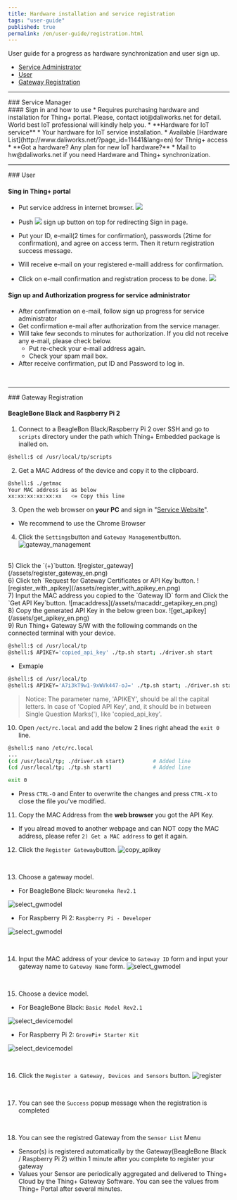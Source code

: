 ```yaml
---
title: Hardware installation and service registration
tags: "user-guide"
published: true
permalink: /en/user-guide/registration.html
---
```


User guide for a progress as hardware synchronization and user sign up. 

* [Service Administrator](#id-serviceadmin)
* [User](#id-enduser) 
* [Gateway Registration](#id-gateway) 

---
<div id='id-serviceadmin'></div>
### Service Manager
<br>
#### Sign in and how to use
  * Requires purchasing hardware and installation for Thing+ portal. Please, contact iot@daliworks.net for detail. World best IoT professional will kindly help you.
  * **Hardware for IoT service**
    * Your hardware for IoT service installation.
    * Available [Hardware List](http://www.daliworks.net/?page_id=11441&lang=en) for Thnig+ access
  * **Got a hardware? Any plan for new IoT hardware?**
    * Mail to hw@daliworks.net if you need Hardware and Thing+ synchronization.

<br>

---
<div id='id-enduser'></div>
### User
<br>

<!---
### Prerequestion for service 
  * Registor member in {serviceName}.thingplus.net 
  * Service administration approval and authorization 
-->

#### Sing in Thing+ portal 
  * Put service address in internet browser.
![](/assets/2_address.png)

  * Push ![](/assets/en_2_register.png) sign up button on top for redirecting Sign in page.
  * Put your ID, e-mail(2 times for confirmation), passwords (2time for confirmation), and agree on access term. Then it return registration success message.
  * Will receive e-mail on your registered e-maill address for confirmation.
  * Click on e-mail confirmation and registration process to be done.
![](/assets/en_2_email.png)

#### Sign up and Authorization progress for service administrator
  * After confirmation on e-mail, follow sign up progress for service administrator
  * Get confirmation e-mail after authorization from the service manager.
  * Will take few seconds to minutes for authorization. If you did not receive any e-mail, please check below.
    * Put re-check your e-mail address again.
    * Check your spam mail box.
  * After receive confirmation, put ID and Password to log in.


<br>

---
<div id='id-gateway'></div>
### Gateway Registration
<br>

#### BeagleBone Black and Raspberry Pi 2

1) Connect to a BeagleBon Black/Raspberry Pi 2 over SSH and go to `scripts` directory under the path which Thing+ Embedded package is inalled on.

```bash
@shell:$ cd /usr/local/tp/scripts
```

2) Get a MAC Address of the device and copy it to the clipboard.

```bash
@shell:$ ./getmac
Your MAC address is as below
xx:xx:xx:xx:xx:xx   <= Copy this line
```

3) Open the web browser on **your PC** and sign in "[Service Website](https://www.thingplus.net)".
- We recommend to use the Chrome Browser


4) Click the `Settings`button and `Gateway Management`button.
![gateway_management](/assets/gateway_management_en.png)

<br/>
5) Click the `(+)`button.
![register_gateway](/assets/register_gateway_en.png)

<br/>
6) Click teh `Request for Gateway Certificates or API Key`button.
![register_with_apikey](/assets/register_with_apikey_en.png)

<br/>
7) Input the MAC address you copied to the `Gateway ID` form and Click the `Get API Key`button.
![macaddress](/assets/macaddr_getapikey_en.png)

<br/>
8) Copy the generated API Key in the below green box.
![get_apikey](/assets/get_apikey_en.png)

<br/>
9) Run Thing+ Gateway S/W with the following commands on the connected terminal with your device.

```bash
@shell:$ cd /usr/local/tp
@shell:$ APIKEY='copied_api_key' ./tp.sh start; ./driver.sh start
```

- Exmaple

```bash
@shell:$ cd /usr/local/tp
@shell:$ APIKEY='A7i3kT9w1-9xWVk447-oJ=' ./tp.sh start; ./driver.sh start
```

> Notice: The parameter name, 'APIKEY', should be all the capital letters. In case of 'Copied API Key', and, it should be in between Single Question Marks('), like 'copied_api_key'.

10) Open `/ect/rc.local` and add the below 2 lines right ahead the `exit 0` line.

```bash
@shell:$ nano /etc/rc.local
...
(cd /usr/local/tp; ./driver.sh start)         # Added line
(cd /usr/local/tp; ./tp.sh start)             # Added line

exit 0
```

   - Press `CTRL-O` and Enter to overwrite the changes and press `CTRL-X` to close the file you've modified.

11) Copy the MAC Address from the **web browser** you got the API Key.

   - If you alread moved to another webpage and can NOT copy the MAC address, please refer `2) Get a MAC address` to get it again.

12) Click the `Register Gateway`button.
![copy_apikey](/assets/copy_apikey_en.png)

<br/>

13) Choose a gateway model. <br/>

- For BeagleBone Black: `Neuromeka Rev2.1`

![select_gwmodel](/assets/select_gwmodel_beagle_en.png)
<br/>
- For Raspberry Pi 2: `Raspberry Pi - Developer`

![select_gwmodel](/assets/select_gwmodel_raspberry_en.png)

<br/>

14) Input the MAC address of your device to `Gateway ID` form and input your gateway name to `Gateway Name` form.
![select_gwmodel](/assets/inputmac_name_en.png)

<br/>

15) Choose a device model. <br/>

- For BeagleBone Black: `Basic Model Rev2.1`

![select_devicemodel](/assets/select_devicemodel_beagle_en.png)
<br/>
- For Raspberry Pi 2: `GrovePi+ Starter Kit`

![select_devicemodel](/assets/select_devicemodel_raspberry_en.png)

<br/>

16) Click the `Register a Gateway, Devices and Sensors` button.
![register](/assets/register_en.png)

<br/>

17) You can see the `Success` popup message when the registration is completed

<br>

18) You can see the registred Gateway from the `Sensor List` Menu

  - Sensor(s) is registered automatically by the Gateway(BeagleBone Black / Raspberry Pi 2) within 1 minute after you complete to register your gateway
  - Values your Sensor are periodically aggregated and delivered to Thing+ Cloud by the Thing+ Gateway Software. You can see the values from Thing+ Portal after several minutes.

<br>
